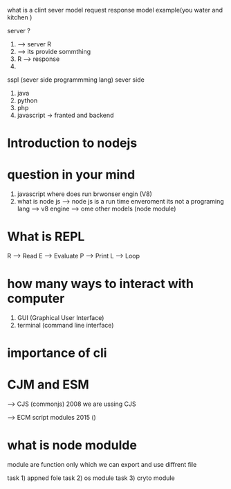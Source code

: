 what is a clint sever model 
request response model
example(you water and kitchen )

server ?

1) --> server R
2) --> its provide sommthing
3) R --> response
4) 

sspl (sever side programmming lang)
sever side 

1) java
2) python
3) php
4) javascript -> franted and backend


# Introduction to nodejs 

# question in your mind

1) javascript where does run
brwonser engin (V8)
2) what is node js
 --> node js is a run time enveroment its not a programing lang
 --> v8 engine
 --> ome other models (node module)



# What is REPL

R --> Read
E --> Evaluate
P --> Print
L --> Loop

# how many ways to interact with computer

1) GUI (Graphical User Interface)
2) terminal (command line interface)

# importance of cli

# CJM and ESM

--> CJS (commonjs) 2008 we are ussing CJS

--> ECM script modules 2015 ()

# what is node modulde 

module are function only which we can export and use diffrent file

task 1) appned fole
task 2) os module
task 3) cryto module